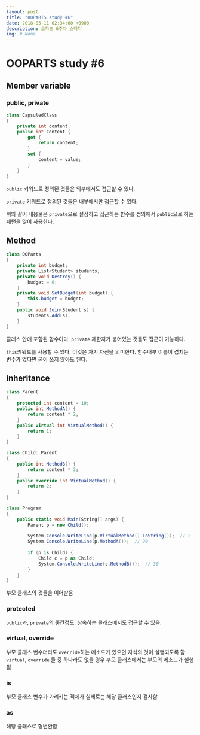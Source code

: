 ```yaml
---
layout: post
title: "OOPARTS study #6"
date: 2018-05-11 02:34:00 +0900
description: 오파츠 6주차 스터디
img: # None
---
```

# OOPARTS study #6

## Member variable

### public, private

```C#
class CapsuledClass
{
    private int content;
    public int Content {
        get {
            return content;
        }
        set {
            content = value;
        }
    }
}
```

`public` 키워드로 정의된 것들은 외부에서도 접근할 수 있다.

`private` 키워드로 정의된 것들은 내부에서만 접근할 수 있다.

위와 같이 내용물은 `private`으로 설정하고 접근하는 함수를 정의해서 `public`으로 하는 패턴을 많이 사용한다.

## Method

```C#
class OOParts
{
    private int budget;
    private List<Student> students;
    private void Destroy() {
        budget = 0;
    }
    private void SetBudget(int budget) {
        this.budget = budget;
    }
    public void Join(Student s) {
        students.Add(s);
    }
}
```

클래스 안에 포함된 함수이다. `private` 제한자가 붙어있는 것들도 접근이 가능하다.

`this`키워드를 사용할 수 있다. 이것은 자기 자신을 의미한다. 함수내부 이름이 겹치는 변수가 없다면 굳이 쓰지 않아도 된다.

## inheritance

```C#
class Parent
{
    protected int content = 10;
    public int MethodA() {
        return content * 2;
    }
    public virtual int VirtualMethod() {
        return 1;
    }
}

class Child: Parent
{
    public int MethodB() {
		return content * 3;
    }
    public override int VirtualMethod() {
    	return 2;
    }
}

class Program
{
    public static void Main(String[] args) {
        Parent p = new Child();
        
        System.Console.WriteLine(p.VirtualMethod().ToString());  // 2
        System.Console.WriteLine(p.MethodA());  // 20
        
        if (p is Child) {
            Child c = p as Child;
            System.Console.WriteLine(c.MethodB());  // 30
        }
    }
}
```

부모 클래스의 것들을 이어받음

### protected

`public`과, `private`의 중간정도. 상속하는 클래스에서도 접근할 수 있음.

### virtual, override

부모 클래스 변수더라도 `override`하는 메소드가 있으면 자식의 것이 실행되도록 함. `virtual`, `override` 둘 중 하나라도 없을 경우 부모 클래스에서는 부모의 메소드가 실행됨

### is

부모 클래스 변수가 가리키는 객체가 실제로는 해당 클래스인지 검사함

### as

해당 클래스로 형변환함
